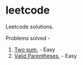 # leetcode
Leetcode solutions.

Problems solved -
0001. [Two sum.](https://leetcode.com/problems/two-sum/) - Easy
0020. [Valid Parentheses.](https://leetcode.com/problems/valid-parentheses/) - Easy

